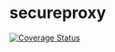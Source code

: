 # secureproxy
[![Coverage Status](https://coveralls.io/repos/github/brotherlogic/secureproxy/badge.svg)](https://coveralls.io/github/brotherlogic/secureproxy)
